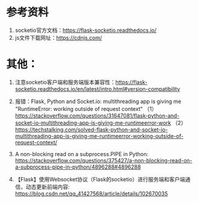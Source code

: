 
# 参考资料

1. socketio官方文档：https://flask-socketio.readthedocs.io/
2. js文件下载网址：https://cdnjs.com/

# 其他：

1. 注意socketio客户端和服务端版本兼容性：https://flask-socketio.readthedocs.io/en/latest/intro.html#version-compatibility

2. 报错：Flask, Python and Socket.io: multithreading app is giving me "RuntimeError: working outside of request context"
    （1）https://stackoverflow.com/questions/31647081/flask-python-and-socket-io-multithreading-app-is-giving-me-runtimeerror-work
    （2）https://techstalking.com/solved-flask-python-and-socket-io-multithreading-app-is-giving-me-runtimeerror-working-outside-of-request-context/

3. A non-blocking read on a subprocess.PIPE in Python:
   https://stackoverflow.com/questions/375427/a-non-blocking-read-on-a-subprocess-pipe-in-python/4896288#4896288


4. 【Flask】使用Websocket协议（Flask的socketio）进行服务端和客户端通信，动态更新前端内容:
   https://blog.csdn.net/qq_41427568/article/details/102670035



